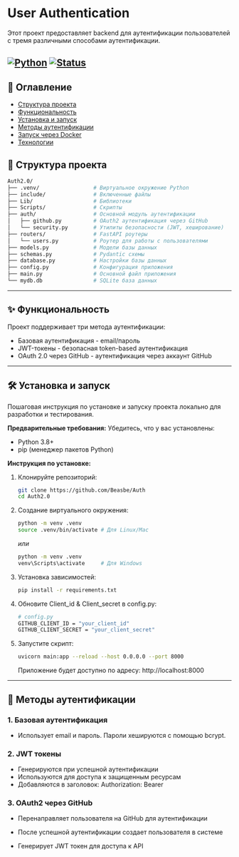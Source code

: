 # User Authentication

Этот проект предоставляет backend для аутентификации пользователей с тремя различными способами аутентификации.

[![Python](https://img.shields.io/badge/Python-3.8+-blue.svg)](https://www.python.org/)
[![Status](https://img.shields.io/badge/status-active-success.svg)]()
---

## 🚀 Оглавление


* [Структура проекта](#-структура-проекта)
* [Функциональность](#-функциональность)
* [Установка и запуск](#-установка-и-запуск)
* [Методы аутентификации](#-использование)
* [Запуск через Docker](#-запуск-через-docker)
* [Технологии](#-технологии)




## 📁 Структура проекта

```bash
Auth2.0/
├── .venv/                 # Виртуальное окружение Python
├── include/               # Включенные файлы
├── Lib/                   # Библиотеки
├── Scripts/               # Скрипты
├── auth/                  # Основной модуль аутентификации
│   ├── github.py          # OAuth2 аутентификация через GitHub
│   └── security.py        # Утилиты безопасности (JWT, хеширование)
├── routers/               # FastAPI роутеры
│   └── users.py           # Роутер для работы с пользователями
├── models.py              # Модели базы данных
├── schemas.py             # Pydantic схемы
├── database.py            # Настройки базы данных
├── config.py              # Конфигурация приложения
├── main.py                # Основной файл приложения
└── mydb.db                # SQLite база данных
```
---

## ✨ Функциональность

Проект поддерживает три метода аутентификации:

* Базовая аутентификация - email/пароль
* JWT-токены - безопасная token-based аутентификация
* OAuth 2.0 через GitHub - аутентификация через аккаунт GitHub

---

## 🛠️ Установка и запуск

Пошаговая инструкция по установке и запуску проекта локально для разработки и тестирования.

**Предварительные требования:** Убедитесь, что у вас установлены:
* Python 3.8+
* pip (менеджер пакетов Python)


**Инструкция по установке:**

1.  Клонируйте репозиторий:
    ```bash
    git clone https://github.com/Beasbe/Auth
    cd Auth2.0
    ```

2.  Создание виртуального окружения:
    ```bash
    python -m venv .venv
    source .venv/bin/activate # Для Linux/Mac
    ```
    *или*
    ```bash
    python -m venv .venv
    venv\Scripts\activate     # Для Windows
    ```

3.  Установка зависимостей:
    ```bash
    pip install -r requirements.txt
    ```

4. Обновите Client_id & Client_secret в config.py:
    ```bash
   # config.py
    GITHUB_CLIENT_ID = "your_client_id"
    GITHUB_CLIENT_SECRET = "your_client_secret"
    ```

4.  Запустите скрипт:
    ```bash
    uvicorn main:app --reload --host 0.0.0.0 --port 8000
    ```
    Приложение будет доступно по адресу: http://localhost:8000


---
## 🔐 Методы аутентификации

### 1. Базовая аутентификация
* Использует email и пароль. Пароли хешируются с помощью bcrypt.

### 2. JWT токены
* Генерируются при успешной аутентификации
* Используются для доступа к защищенным ресурсам
* Добавляются в заголовок: Authorization: Bearer <token>

### 3. OAuth2 через GitHub
* Перенаправляет пользователя на GitHub для аутентификации

* После успешной аутентификации создает пользователя в системе

* Генерирует JWT токен для доступа к API

